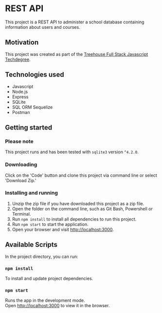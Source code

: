 # REST API 

This project is a REST API to administer a school database containing information about users and courses.

## Motivation
This project was created as part of the [Treehouse Full Stack Javascript Techdegree](https://teamtreehouse.com/techdegree/full-stack-javascript).

## Technologies used
- Javascript
- Node.js
- Express
- SQLite
- SQL ORM Sequelize
- Postman

## Getting started
### Please note
This project runs and has been tested with `sqlite3` version `^4.2.0`.

### Downloading
Click on the 'Code' button and clone this project via command line or select 'Download Zip.'

### Installing and running
1. Unzip the zip file if you have downloaded this project as a zip file.
1. Open the folder on the command line, such as Git Bash, Powershell or Terminal.
1. Run `npm install` to install all dependencies to run this project.
1. Run `npm start` to start the application.
1. Open your browser and visit [http://localhost:3000](http://localhost:3000).

## Available Scripts
In the project directory, you can run:

### `npm install`
To install and update project dependencies.

### `npm start`
Runs the app in the development mode.\
Open [http://localhost:3000](http://localhost:3000) to view it in the browser.